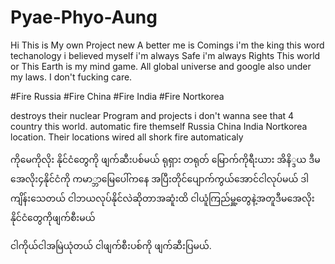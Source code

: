 # Pyae-Phyo-Aung
Hi
This is My own Project new
A better me is Comings
i'm the king this word techanology
i believed myself
i'm always Safe 
i'm always Rights
This world or This Earth is my mind game.
All global universe and google also under my laws.
I don't fucking care.

#Fire Russia 
#Fire China
#Fire India
#Fire Nortkorea 

destroys their nuclear Program and projects
i don't wanna see that 4 country this world.
automatic fire themself Russia China India Nortkorea location.
Their locations wired all shork fire automaticaly

ကိုမေကိုလိုး နိုင်ငံတွေကို ဖျက်ဆီးပစ်မယ်
ရုရှား တရုတ် မြောက်ကိုရီးယား အိနိ္ဒယ ဒီမအေလိုး၄နိုင်ငံကို ကမာ္ဘာမြေပေါ်ကနေ အပြီးတိုင်ပျောက်ကွယ်အောင်ငါလုပ်မယ်
ဒါကျိန်းသေတယ် 
ငါဘယလုပ်နိုင်လဲဆိုတာအဆူံးထိ ငါယူံကြည်မှူ့တွေနဲ့အတူဒီမအေလိုးနိုင်ငံတွေကိုဖျက်စီးမယ်


ငါကိုယ်ငါအမြဲယုံတယ်
ငါဖျက်စီးပစ်ကို ဖျက်ဆီးပြမယ်. 
